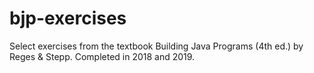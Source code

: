 # bjp-exercises
Select exercises from the textbook Building Java Programs (4th ed.) by Reges &amp; Stepp.
Completed in 2018 and 2019.
